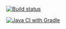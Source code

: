 [![Build status](https://ci.appveyor.com/api/projects/status/akegav8flhg2yox5/branch/master?svg=true)](https://ci.appveyor.com/project/andrew-pahomov/aqa-selenide/branch/master)

[![Java CI with Gradle](https://github.com/andrew-pahomov/AQA-Selenide/actions/workflows/gradle.yml/badge.svg?branch=master)](https://github.com/andrew-pahomov/AQA-Selenide/actions/workflows/gradle.yml)

